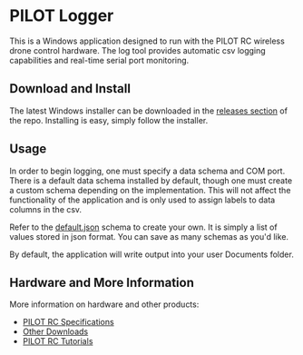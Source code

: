 # PILOT Logger

This is a Windows application designed to run with the PILOT RC wireless drone control hardware. The log tool provides automatic csv logging capabilities and real-time serial port monitoring.

## Download and Install

The latest Windows installer can be downloaded in the [releases section](https://github.com/griffinpuc/pilotlogger/releases) of the repo.
Installing is easy, simply follow the installer.

## Usage

In order to begin logging, one must specify a data schema and COM port. There is a default data schema installed by default, though one must create a custom schema depending on the implementation. This will not affect the functionality of the application and is only used to assign labels to data columns in the csv.

Refer to the [default.json](https://github.com/griffinpuc/pilotlogger/blob/master/PILOTLOGGER/bin/Release/schemas/default.json) schema to create your own. It is simply a list of values stored in json format. You can save as many schemas as you'd like.

By default, the application will write output into your user Documents folder.

## Hardware and More Information

More information on hardware and other products:
* [PILOT RC Specifications](https://www.schindlerelectronics.com/specs)
* [Other Downloads](https://www.schindlerelectronics.com/downloads)
* [PILOT RC Tutorials](https://www.schindlerelectronics.com/getting-started)
